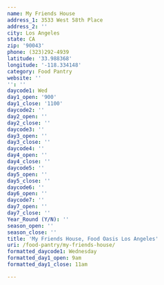 ```yaml
---
name: My Friends House
address_1: 3533 West 58th Place
address_2: ''
city: Los Angeles
state: CA
zip: '90043'
phone: (323)292-4939
latitude: '33.988368'
longitude: '-118.334148'
category: Food Pantry
website: ''
'': ''
daycode1: Wed
day1_open: '900'
day1_close: '1100'
daycode2: ''
day2_open: ''
day2_close: ''
daycode3: ''
day3_open: ''
day3_close: ''
daycode4: ''
day4_open: ''
day4_close: ''
daycode5: ''
day5_open: ''
day5_close: ''
daycode6: ''
day6_open: ''
daycode7: ''
day7_open: ''
day7_close: ''
Year_Round (Y/N): ''
season_open: ''
season_close: ''
title: 'My Friends House, Food Oasis Los Angeles'
uri: /food-pantry/my-friends-house/
formatted_daycode1: Wednesday
formatted_day1_open: 9am
formatted_day1_close: 11am

---
```

